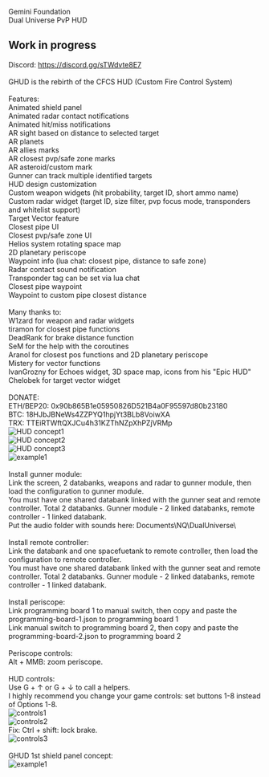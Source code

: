 Gemini Foundation<br/>
Dual Universe PvP HUD<br/>
## Work in progress
Discord: https://discord.gg/sTWdvte8E7<br/>
<br/>
GHUD is the rebirth of the CFCS HUD (Custom Fire Control System)<br/>
<br/>
Features:<br/>
Animated shield panel<br/>
Animated radar contact notifications<br/>
Animated hit/miss notifications<br/>
AR sight based on distance to selected target<br/>
AR planets<br/>
AR allies marks<br/>
AR closest pvp/safe zone marks<br/>
AR asteroid/custom mark<br/>
Gunner can track multiple identified targets<br/>
HUD design customization<br/>
Custom weapon widgets (hit probability, target ID, short ammo name)<br/>
Custom radar widget (target ID, size filter, pvp focus mode, transponders and whitelist support)<br/>
Target Vector feature<br/>
Closest pipe UI<br/>
Closest pvp/safe zone UI<br/>
Helios system rotating space map<br/>
2D planetary periscope<br/>
Waypoint info (lua chat: closest pipe, distance to safe zone)<br/>
Radar contact sound notification<br/>
Transponder tag can be set via lua chat<br/>
Closest pipe waypoint<br/>
Waypoint to custom pipe closest distance<br/>
<br/>
Many thanks to:<br/>
 W1zard for weapon and radar widgets<br/>
 tiramon for closest pipe functions<br/>
 DeadRank for brake distance function<br/>
 SeM for the help with the coroutines<br/>
 Aranol for closest pos functions and 2D planetary periscope<br/>
 Mistery for vector functions<br/>
 IvanGrozny for Echoes widget, 3D space map, icons from his "Epic HUD"<br/>
 Chelobek for target vector widget<br/>
 <br/>
DONATE:<br/>
ETH/BEP20: 0x90b865B1e05950826D521B4a0F95597d80b23180 <br/>
BTC: 18HJbJBNeWs4ZZPYQ1hpjYt3BLb8VoiwXA <br/>
TRX: TTEiRTWftQXJCu4h31KZThNZpXhPZjVRMp <br/>
![HUD concept1](https://github.com/Crusader93/Gemini-HUD/blob/master/images/56.png)<br/>
![HUD concept2](https://github.com/Crusader93/Gemini-HUD/blob/master/images/11.png)<br/>
![HUD concept3](https://github.com/Crusader93/Gemini-HUD/blob/master/images/22.png)<br/>
![example1](https://github.com/Crusader93/Gemini-HUD/blob/master/images/3.png)<br/>
<br/>
Install gunner module:<br/>
Link the screen, 2 databanks, weapons and radar to gunner module, then load the configuration to gunner module.<br/>
You must have one shared databank linked with the gunner seat and remote controller. Total 2 databanks. Gunner module - 2 linked databanks, remote controller - 1 linked databank.<br/>
Put the audio folder with sounds here: Documents\NQ\DualUniverse\ <br/>
<br/>
Install remote controller:<br/>
Link the databank and one spacefuetank to remote controller, then load the configuration to remote controller.<br/>
You must have one shared databank linked with the gunner seat and remote controller. Total 2 databanks. Gunner module - 2 linked databanks, remote controller - 1 linked databank.<br/>
<br/>
Install periscope:<br/>
Link programming board 1 to manual switch, then copy and paste the programming-board-1.json to programming board 1<br/>
Link manual switch to programming board 2, then copy and paste the programming-board-2.json to programming board 2<br/>
<br/>
Periscope controls:<br/>
Alt + MMB: zoom periscope.<br/>
<br/>
HUD controls:<br/>
Use G + ↑ or G + ↓ to call a helpers.<br/>
I highly recommend you change your game controls: set buttons 1-8 instead of Options 1-8.<br/>
![controls1](https://github.com/Crusader93/Gemini-HUD/blob/master/images/controls.png)<br/>
![controls2](https://github.com/Crusader93/Gemini-HUD/blob/master/images/gunner.png)<br/>
Fix: Ctrl + shift: lock brake.<br/>
![controls3](https://github.com/Crusader93/Gemini-HUD/blob/master/images/remote.png)<br/>
<br/>
GHUD 1st shield panel concept:<br/>
![example1](https://github.com/Crusader93/Gemini-HUD/blob/master/images/shield.png)<br/>
